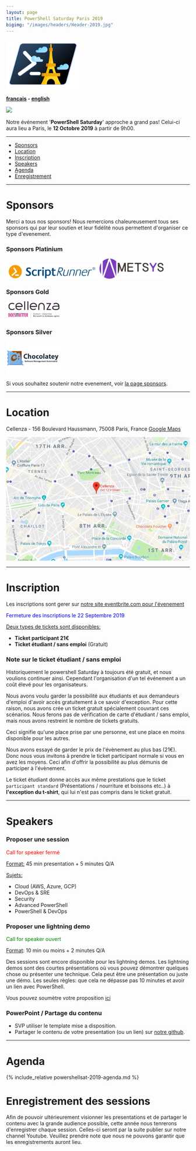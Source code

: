 ```yaml
---
layout: page
title: PowerShell Saturday Paris 2019
bigimg: "/images/headers/Header-2019.jpg"
---
```


<img src="https://raw.githubusercontent.com/FrPSUG/media/master/powershellsat/logo/adil/ps-saturday-paris-simple.png" width="40%">

<b>[francais](/powershellsat-2019) - [english](/powershellsat-2019en)</b>

![](https://github.com/FrPSUG/frpsug.github.io/raw/master/images/iconfinder_Saint-Barthelemy-Flag_32318(1).png)

Notre événement '**PowerShell Saturday**' approche a grand pas!
Celui-ci aura lieu a Paris, le **12 Octobre 2019** à partir de 9h00.

<hr>

* [Sponsors](#sponsors)
* [Location](#location)
* [Inscription](#inscription)
* [Speakers](#Speakers)
* [Agenda](#agenda)
* [Enregistrement](#Enregistrement-des-sessions)

<hr>

# Sponsors

Merci a tous nos sponsors! Nous remercions chaleureusement tous ses sponsors qui par leur soutien et leur fidélité nous permettent d'organiser ce type d'evenement.

### Sponsors Platinium

[<img src="/images/sponsors/scriptrunner.png" width="50%">](https://www.scriptrunner.com/)
[<img src="/images/sponsors/metsys.png" width="35%">](https://www.metsys.fr/)

### Sponsors Gold
[<img src="/images/sponsors/cellenza_.png" width="30%">](https://www.cellenza.com/)

### Sponsors Silver
[<img src="/images/sponsors/chocolatey.png" width="30%">](https://chocolatey.org/)


Si vous souhaitez soutenir notre evenement, voir [la page sponsors](/pssat2019/sponsors-fr).

<hr>

# Location

Cellenza - 156 Boulevard Haussmann, 75008 Paris, France [Google Maps](https://goo.gl/maps/fww4JUjUByjLzwWL8)

[![](/images/cellenza2.png)](https://goo.gl/maps/fww4JUjUByjLzwWL8)

<hr>

# Inscription

Les inscriptions sont gerer sur [notre site eventbrite.com pour l'évenement](https://pssatparis2019.eventbrite.com)

<font color="blue">Fermeture des inscriptions le 22 Septembre 2019</font>

<u>Deux types de tickets sont disponibles:</u>

* **Ticket participant 21€**
* **Ticket étudiant / sans emploi** (Gratuit)

### Note sur le ticket étudiant / sans emploi

Historiquement le powershell Saturday à toujours été gratuit, et nous voulions continuer ainsi. Cependant l'organisation d'un tel événement a un coût élevé pour les organisateurs.

Nous avons voulu garder la possibilité aux étudiants et aux demandeurs d'emploi d'avoir accès gratuitement à ce savoir d'exception.
Pour cette raison, nous avons crée un ticket gratuit spécialement couvrant ces scénarios. Nous ferons pas de vérification de carte d'étudiant / sans emploi, mais nous avons restreint le nombre de tickets gratuits.

Ceci signifie qu'une place prise par une personne, est une place en moins disponible pour les autres.

Nous avons essayé de garder le prix de l'évènement au plus bas (21€). Donc nous vous invitons à prendre le ticket participant normale si vous en avez les moyens. Ceci afin d'offrir la possibilité au plus démunis de participer à l'évènement.

Le ticket étudiant donne accès aux même prestations que le ticket `participant standard` (Présentations / nourriture et boissons etc..) à **l'exception du t-shirt**, qui lui n'est pas compris dans le ticket gratuit.

<hr>

# Speakers

### Proposer une session
<font color="red">Call for speaker fermé</font>


<u>Format:</u> 45 min presentation + 5 minutes Q/A

<u>Sujets:</u>

* Cloud (AWS, Azure, GCP)
* DevOps & SRE
* Security
* Advanced PowerShell
* PowerShell & DevOps

### Proposer une lightning demo
<font color="green">Call for speaker ouvert</font>


<u>Format</u>: 10 min ou moins + 2 minutes Q/A

Des sessions sont encore disponible pour les lightning demos.
Les lightning demos sont des courtes présentations où vous pouvez démontrer quelques chose ou présenter une technique. Cela peut être une présentation ou juste une démo. Les seules règles: que cela ne dépasse pas 10 minutes et avoir un lien avec PowerShell.

Vous pouvez soumètre votre proposition [ici](https://forms.gle/2UbRtkfxN3rHWmzK9)

### PowerPoint / Partage du contenu

* SVP utiliser le template mise a disposition.
* Partager le contenu de votre presentation (ou un lien) sur [notre github](https://github.com/FrPSUG/Presentations).
  
<hr>

# Agenda

{% include_relative powershellsat-2019-agenda.md %}

# Enregistrement des sessions

Afin de pouvoir ultérieurement visionner les presentations et de partager le contenu avec la grande audience possible, cette année nous tenrerons d'enregistrer chaque session. Celles-ci seront par la suite publier sur notre channel Youtube. Veuillez prendre note que nous ne pouvons garantir que les enregistrements auront lieu.

